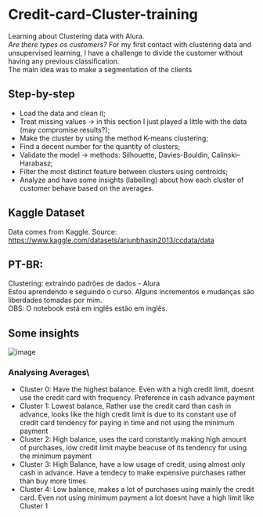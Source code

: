 # Credit-card-Cluster-training
Learning about Clustering data with Alura.\
*Are there types os customers?*
For my first contact with clustering data and unsupervised learning, I have a challenge to divide the customer without having any previous classification.\
The main idea was to make a segmentation of the clients

## Step-by-step
* Load the data and clean it;
* Treat missing values -> in this section I just played a little with the data (may compromise results?);
* Make the cluster by using the method K-means clustering;
* Find a decent number for the quantity of clusters;
* Validate the model -> methods: Silhouette, Davies-Bouldin, Calinski–Harabasz;
* Filter the most distinct feature between clusters using centroids;
* Analyze and have some insights (labelling) about how each cluster of customer behave based on the averages.

## Kaggle Dataset
Data comes from Kaggle. Source: https://www.kaggle.com/datasets/arjunbhasin2013/ccdata/data

## PT-BR: 
Clustering: extraindo padrões de dados - Alura\
Estou aprendendo e seguindo o curso. Alguns incrementos e mudanças são liberdades tomadas por mim.\
OBS: O notebook está em inglês estão em inglês.

## Some insights
![image](https://github.com/vinimoti/Credit-card-Cluster-training/assets/126615931/8418d325-f1c3-4114-ab9d-e0b450d56e3f)

### Analysing Averages\
* Cluster 0: Have the highest balance. Even with a high credit limit, doesnt use the credit card with frequency. Preference in cash advance payment
* Cluster 1: Lowest balance, Rather use the credit card than cash in advance, looks like the high credit limit is due to its constant use of credit card tendency for paying in time and not using the minimum payment
* Cluster 2: High balance, uses the card constantly making high amount of purchases, low credit limit maybe beacuse of its tendency for using the minimum payment
* Cluster 3: High Balance, have a low usage of credit, using almost only cash in advance. Have a tendecy to make expensive purchases rather than buy more times
* Cluster 4: Low balance, makes a lot of purchases using mainly the credit card. Even not using minimum payment a lot doesnt have a high limit like Cluster 1
